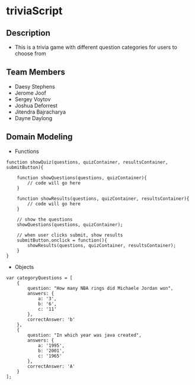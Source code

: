 # triviaScript

## Description
- This is a trivia game with different question categories for users to choose from

## Team Members
* Daesy Stephens
* Jerome Joof
* Sergey Voytov
* Joshua Deforrest
* Jitendra Bajracharya
* Dayne Daylong


## Domain Modeling

- Functions

```
function showQuiz(questions, quizContainer, resultsContainer, submitButton){

	function showQuestions(questions, quizContainer){
		// code will go here
	}

	function showResults(questions, quizContainer, resultsContainer){
		// code will go here
	}

	// show the questions
	showQuestions(questions, quizContainer);

	// when user clicks submit, show results
	submitButton.onclick = function(){
		showResults(questions, quizContainer, resultsContainer);
	}
}
```

- Objects

```
var categoryQuestions = [
	{
		question: "How many NBA rings did Michaele Jordan won",
		answers: {
			a: '3',
			b: '6',
			c: '11'
		},
		correctAnswer: 'b'
	},
	{
		question: "In which year was java created",
		answers: {
			a: '1995',
			b: '2001',
			c: '1965'
		},
		correctAnswer: 'A'
	}
];
```